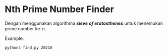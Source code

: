 # Nth Prime Number Finder

Dengan menggunakan algorithma ***sieve of eratosthenes*** untuk menemukan prime number ke-n.

Example:
```sh
python3 find.py 20210
```
